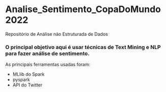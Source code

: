 # Analise_Sentimento_CopaDoMundo2022
Repositório de Análise não Estruturada de Dados

### O principal objetivo aqui é usar técnicas de Text Mining e NLP para fazer análise de sentimento. 

As principais ferramentas usadas foram:

- MLlib do Spark
- pyspark
- API do Twitter 

